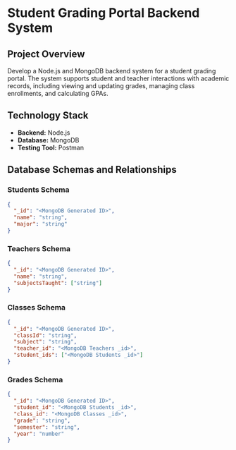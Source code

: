 # Student Grading Portal Backend System

## Project Overview

Develop a Node.js and MongoDB backend system for a student grading portal. The system supports student and teacher interactions with academic records, including viewing and updating grades, managing class enrollments, and calculating GPAs.

## Technology Stack

- **Backend:** Node.js
- **Database:** MongoDB
- **Testing Tool:** Postman

## Database Schemas and Relationships

### Students Schema

```json
{
  "_id": "<MongoDB Generated ID>",
  "name": "string",
  "major": "string"
}
```
### Teachers Schema

```json
{
  "_id": "<MongoDB Generated ID>",
  "name": "string",
  "subjectsTaught": ["string"]
}
```
### Classes Schema

```json
{
  "_id": "<MongoDB Generated ID>",
  "classId": "string",
  "subject": "string",
  "teacher_id": "<MongoDB Teachers _id>",
  "student_ids": ["<MongoDB Students _id>"]
}
```
### Grades Schema

```json
{
  "_id": "<MongoDB Generated ID>",
  "student_id": "<MongoDB Students _id>",
  "class_id": "<MongoDB Classes _id>",
  "grade": "string",
  "semester": "string",
  "year": "number"
}
```
